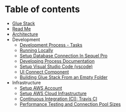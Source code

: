 # Table of contents

- [Glue Stack](README.md)
- [Read Me](README.md)
- [Architecture](./Architecture.md)
- Development
  - [Development Process - Tasks](./Development/DevelopmentProcess-Tasks.md)
  - [Running Locally](./Development/RunningLocally.md)
  - [Setup Database Connection In Sequel Pro](./Development/SetupDatabaseConnectionInSequelPro.md)
  - [Developing Process Documentation](./Development/DevelopingProcessDocumentation.md)
  - [Setup Visual Studio Code (vscode)](./Development/SetupVSCode.md)
  - [UI Connect Component](./Development/UIConnectComponent.md)
  - [Building Glue Stack From an Empty Folder](./Development/BuildingGlueStackFromAnEmptyFolder.md)
- Infrastructure
  - [Setup AWS Account](./Infrastructure/SetupAWSAccount.md)
  - [Setup AWS Cloud Infrastructure](./Infrastructure/SetupAWSCloudInfrastructure.md)
  - [Continuous Integration (CI): Travis CI](./Infrastructure/ContinuousIntegration-TravisCI.md)
  - [Performance Testing and Connection Pool Sizes](./Infrastructure/PerformanceTestingAndConnectionPoolSizes.md)
